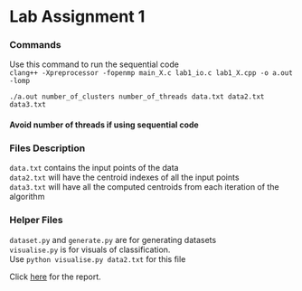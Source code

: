 # Lab Assignment 1

### Commands

Use this command to run the sequential code </br>
`clang++ -Xpreprocessor -fopenmp main_X.c lab1_io.c lab1_X.cpp -o a.out -lomp`</br>

`./a.out number_of_clusters number_of_threads data.txt data2.txt data3.txt` </br>

#### Avoid number of threads if using sequential code

### Files Description
`data.txt` contains the input points of the data</br>
`data2.txt` will have the centroid indexes of all the input points</br>
`data3.txt` will have all the computed centroids from each iteration of the algorithm</br>

### Helper Files
`dataset.py` and `generate.py` are for generating datasets</br>
`visualise.py` is for visuals of classification.</br>
Use `python visualise.py data2.txt` for this file</br>

Click [here](https://docs.google.com/document/d/1WxGl2QPuQrBRN0awb77xorafp1oeeL-lia-EWp_pA3k/edit) for the report.</br>